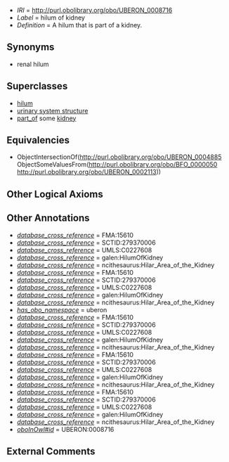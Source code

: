 * *IRI* = http://purl.obolibrary.org/obo/UBERON_0008716
 * *Label* = hilum of kidney
 * *Definition* = A hilum that is part of a kidney.

## Synonyms

 * renal hilum

## Superclasses

 * [hilum](../../UBERON/85/UBERON_0004885.md)
 * [urinary system structure](../../UBERON/54/UBERON_0006554.md)
 * [part_of](../../BFO/50/BFO_0000050.md) some [kidney](../../UBERON/13/UBERON_0002113.md)

## Equivalencies

 * ObjectIntersectionOf(<http://purl.obolibrary.org/obo/UBERON_0004885> ObjectSomeValuesFrom(<http://purl.obolibrary.org/obo/BFO_0000050> <http://purl.obolibrary.org/obo/UBERON_0002113>))

## Other Logical Axioms


## Other Annotations

 * *[database_cross_reference](../../ef/oboInOwl#hasDbXref.md)* = FMA:15610
 * *[database_cross_reference](../../ef/oboInOwl#hasDbXref.md)* = SCTID:279370006
 * *[database_cross_reference](../../ef/oboInOwl#hasDbXref.md)* = UMLS:C0227608
 * *[database_cross_reference](../../ef/oboInOwl#hasDbXref.md)* = galen:HilumOfKidney
 * *[database_cross_reference](../../ef/oboInOwl#hasDbXref.md)* = ncithesaurus:Hilar_Area_of_the_Kidney
 * *[database_cross_reference](../../ef/oboInOwl#hasDbXref.md)* = FMA:15610
 * *[database_cross_reference](../../ef/oboInOwl#hasDbXref.md)* = SCTID:279370006
 * *[database_cross_reference](../../ef/oboInOwl#hasDbXref.md)* = UMLS:C0227608
 * *[database_cross_reference](../../ef/oboInOwl#hasDbXref.md)* = galen:HilumOfKidney
 * *[database_cross_reference](../../ef/oboInOwl#hasDbXref.md)* = ncithesaurus:Hilar_Area_of_the_Kidney
 * *[has_obo_namespace](../../ce/oboInOwl#hasOBONamespace.md)* = uberon
 * *[database_cross_reference](../../ef/oboInOwl#hasDbXref.md)* = FMA:15610
 * *[database_cross_reference](../../ef/oboInOwl#hasDbXref.md)* = SCTID:279370006
 * *[database_cross_reference](../../ef/oboInOwl#hasDbXref.md)* = UMLS:C0227608
 * *[database_cross_reference](../../ef/oboInOwl#hasDbXref.md)* = galen:HilumOfKidney
 * *[database_cross_reference](../../ef/oboInOwl#hasDbXref.md)* = ncithesaurus:Hilar_Area_of_the_Kidney
 * *[database_cross_reference](../../ef/oboInOwl#hasDbXref.md)* = FMA:15610
 * *[database_cross_reference](../../ef/oboInOwl#hasDbXref.md)* = SCTID:279370006
 * *[database_cross_reference](../../ef/oboInOwl#hasDbXref.md)* = UMLS:C0227608
 * *[database_cross_reference](../../ef/oboInOwl#hasDbXref.md)* = galen:HilumOfKidney
 * *[database_cross_reference](../../ef/oboInOwl#hasDbXref.md)* = ncithesaurus:Hilar_Area_of_the_Kidney
 * *[database_cross_reference](../../ef/oboInOwl#hasDbXref.md)* = FMA:15610
 * *[database_cross_reference](../../ef/oboInOwl#hasDbXref.md)* = SCTID:279370006
 * *[database_cross_reference](../../ef/oboInOwl#hasDbXref.md)* = UMLS:C0227608
 * *[database_cross_reference](../../ef/oboInOwl#hasDbXref.md)* = galen:HilumOfKidney
 * *[database_cross_reference](../../ef/oboInOwl#hasDbXref.md)* = ncithesaurus:Hilar_Area_of_the_Kidney
 * *[oboInOwl#id](../../id/oboInOwl#id.md)* = UBERON:0008716

## External Comments

